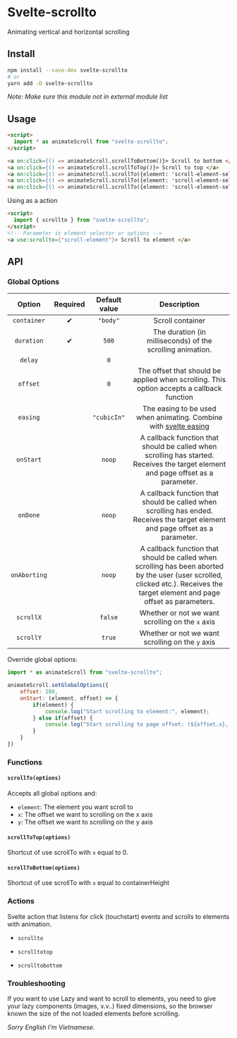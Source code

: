 # Svelte-scrollto

Animating vertical and horizontal scrolling

## Install

```bash
npm install --save-dev svelte-scrollto
# or
yarn add -D svelte-scrollto
```
*Note: Make sure this module not in external module list*

## Usage

```html
<script>
  import * as animateScroll from "svelte-scrollto";
</script>

<a on:click={() => animateScroll.scrollToBottom()}> Scroll to bottom </a>
<a on:click={() => animateScroll.scrollToTop()}> Scroll to top </a>
<a on:click={() => animateScroll.scrollTo({element: 'scroll-element-selector'})}> Scroll to element </a>
<a on:click={() => animateScroll.scrollTo({element: 'scroll-element-selector', offset: 200})}> Scroll to below element 200px </a>
<a on:click={() => animateScroll.scrollTo({element: 'scroll-element-selector', offset: 200})}> Scroll to below element 200px </a>
```


Using as a action
```html
<script>
  import { scrollto } from "svelte-scrollto";
</script>
<!-- Parameter is element selector or options -->
<a use:scrollto={'scroll-element'}> Scroll to element </a>

```

## API

### Global Options

|     Option     | Required | Default value | Description |
| :------------: | :------: | :-----------: | :---------: |
| `container`    | 		✔     | `"body"`      | Scroll container 
| `duration`     | 		✔     | `500` 				| The duration (in milliseconds) of the scrolling animation.
| `delay`        | 		      | `0` 					|
| `offset`       | 		      | `0` 					| The offset that should be applied when scrolling. This option accepts a callback function
| `easing`       | 		      | `"cubicIn"` 	| The easing to be used when animating. Combine with [svelte easing][easing]
| `onStart`      | 		      | `noop` 				| A callback function that should be called when scrolling has started. Receives the target element and page offset as a parameter.
| `onDone`       | 		      | `noop` 				| A callback function that should be called when scrolling has ended. Receives the target element and page offset  as a parameter.
| `onAborting`   | 		      | `noop` 				| A callback function that should be called when scrolling has been aborted by the user (user scrolled, clicked etc.). Receives the target element and page offset as parameters.
| `scrollX`      | 		      | `false` 			| Whether or not we want scrolling on the `x` axis
| `scrollY`      | 		      | `true` 				| Whether or not we want scrolling on the `y` axis


Override global options:
```javascript
import * as animateScroll from "svelte-scrollto";

animateScroll.setGlobalOptions({
	offset: 200,
	onStart: (element, offset) => {
		if(element) {
			console.log("Start scrolling to element:", element);
		} else if(offset) {
			console.log("Start scrolling to page offset: (${offset.x}, ${offset.y})");
		}
	}
})
```

### Functions

#### `scrollTo(options)`
Accepts all global options and:
+ `element`: The element you want scroll to
+ `x`: The offset we want to scrolling on the x axis
+ `y`: The offset we want to scrolling on the y axis

#### `scrollToTop(options)`

Shortcut of use scrollTo with `x` equal to 0.

#### `scrollToBottom(options)`

Shortcut of use scrollTo with `x` equal to containerHeight
### Actions

Svelte action that listens for click (touchstart) events and scrolls to elements with animation. 

+ `scrollto`

+ `scrolltotop`

+ `scrolltobottom`

[easing]: https://github.com/sveltejs/svelte/blob/master/src/runtime/easing/index.ts


### Troubleshooting

If you want to use Lazy and want to scroll to elements, you need to give your lazy components (images, v.v..) fixed dimensions, so the browser known the size of the not loaded elements before scrolling.


*Sorry English I'm Vietnamese.*
